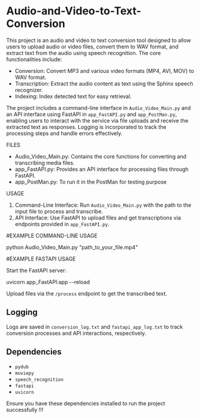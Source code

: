 # Audio-and-Video-to-Text-Conversion

This project is an audio and video to text conversion tool designed to allow users to upload audio or video files, convert them to WAV format, and extract text from the audio using speech recognition. The core functionalities include:

- Conversion: Convert MP3 and various video formats (MP4, AVI, MOV) to WAV format.
- Transcription: Extract the audio content as text using the Sphinx speech recognizer.
- Indexing: Index detected text for easy retrieval.

The project includes a command-line interface in `Audio_Video_Main.py` and an API interface using FastAPI in `app_FastAPI.py` and `app_PostMan.py`, enabling users to interact with the service via file uploads and receive the extracted text as responses. Logging is incorporated to track the processing steps and handle errors effectively.

FILES

- Audio_Video_Main.py: Contains the core functions for converting and transcribing media files.
- app_FastAPI.py: Provides an API interface for processing files through FastAPI.
- app_PostMan.py: To run it in the PostMan for testing purpose

USAGE

1. Command-Line Interface: Run `Audio_Video_Main.py` with the path to the input file to process and transcribe.
2. API Interface: Use FastAPI to upload files and get transcriptions via endpoints provided in `app_FastAPI.py`.

#EXAMPLE COMMAND-LINE USAGE

python Audio_Video_Main.py "path_to_your_file.mp4"

#EXAMPLE FASTAPI USAGE

Start the FastAPI server:

uvicorn app_FastAPI:app --reload

Upload files via the `/process` endpoint to get the transcribed text.

## Logging

Logs are saved in `conversion_log.txt` and `fastapi_app_log.txt` to track conversion processes and API interactions, respectively.

## Dependencies

- `pydub`
- `moviepy`
- `speech_recognition`
- `fastapi`
- `uvicorn`

Ensure you have these dependencies installed to run the project successfully !!!
